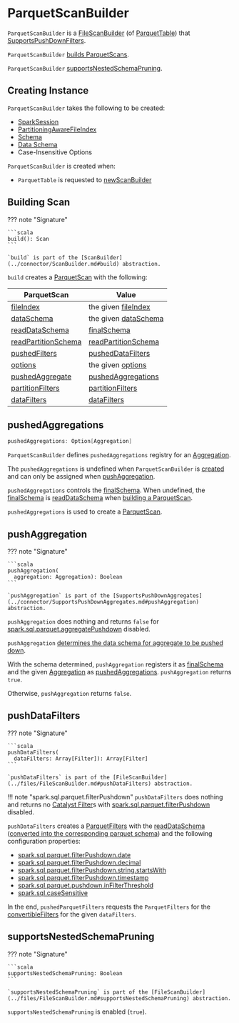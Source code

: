# ParquetScanBuilder

`ParquetScanBuilder` is a [FileScanBuilder](../files/FileScanBuilder.md) (of [ParquetTable](ParquetTable.md#newScanBuilder)) that [SupportsPushDownFilters](../connector/SupportsPushDownFilters.md).

`ParquetScanBuilder` [builds ParquetScans](#build).

`ParquetScanBuilder` [supportsNestedSchemaPruning](#supportsNestedSchemaPruning).

## Creating Instance

`ParquetScanBuilder` takes the following to be created:

* <span id="sparkSession"> [SparkSession](../SparkSession.md)
* <span id="fileIndex"> [PartitioningAwareFileIndex](../files/PartitioningAwareFileIndex.md)
* <span id="schema"> [Schema](../types/StructType.md)
* <span id="dataSchema"> [Data Schema](../types/StructType.md)
* <span id="options"> Case-Insensitive Options

`ParquetScanBuilder` is created when:

* `ParquetTable` is requested to [newScanBuilder](ParquetTable.md#newScanBuilder)

## <span id="build"> Building Scan

??? note "Signature"

    ```scala
    build(): Scan
    ```

    `build` is part of the [ScanBuilder](../connector/ScanBuilder.md#build) abstraction.

`build` creates a [ParquetScan](ParquetScan.md) with the following:

ParquetScan | Value
------------|------
 [fileIndex](ParquetScan.md#fileIndex) | the given [fileIndex](#fileIndex)
 [dataSchema](ParquetScan.md#dataSchema) | the given [dataSchema](#dataSchema)
 [readDataSchema](ParquetScan.md#readDataSchema) | [finalSchema](#finalSchema)
 [readPartitionSchema](ParquetScan.md#readPartitionSchema) | [readPartitionSchema](../files/FileScanBuilder.md#readPartitionSchema)
 [pushedFilters](ParquetScan.md#pushedFilters) | [pushedDataFilters](../files/FileScanBuilder.md#pushedDataFilters)
 [options](ParquetScan.md#options) | the given [options](#options)
 [pushedAggregate](ParquetScan.md#pushedAggregate) | [pushedAggregations](#pushedAggregations)
 [partitionFilters](ParquetScan.md#partitionFilters) | [partitionFilters](../files/FileScanBuilder.md#partitionFilters)
 [dataFilters](ParquetScan.md#dataFilters) | [dataFilters](../files/FileScanBuilder.md#dataFilters)

## <span id="pushedAggregations"> pushedAggregations

```scala
pushedAggregations: Option[Aggregation]
```

`ParquetScanBuilder` defines `pushedAggregations` registry for an [Aggregation](../connector/expressions/Aggregation.md).

The `pushedAggregations` is undefined when `ParquetScanBuilder` is [created](#creating-instance) and can only be assigned when [pushAggregation](#pushAggregation).

`pushedAggregations` controls the [finalSchema](#finalSchema). When undefined, the [finalSchema](#finalSchema) is [readDataSchema](../files/FileScanBuilder.md#readDataSchema) when [building a ParquetScan](#build).

`pushedAggregations` is used to create a [ParquetScan](ParquetScan.md#pushedAggregate).

## <span id="pushAggregation"> pushAggregation

??? note "Signature"

    ```scala
    pushAggregation(
      aggregation: Aggregation): Boolean
    ```

    `pushAggregation` is part of the [SupportsPushDownAggregates](../connector/SupportsPushDownAggregates.md#pushAggregation) abstraction.

`pushAggregation` does nothing and returns `false` for [spark.sql.parquet.aggregatePushdown](../configuration-properties.md#spark.sql.parquet.aggregatePushdown) disabled.

`pushAggregation` [determines the data schema for aggregate to be pushed down](../files/AggregatePushDownUtils.md#getSchemaForPushedAggregation).

With the schema determined, `pushAggregation` registers it as [finalSchema](#finalSchema) and the given [Aggregation](../connector/expressions/Aggregation.md) as [pushedAggregations](#pushedAggregations). `pushAggregation` returns `true`.

Otherwise, `pushAggregation` returns `false`.

## <span id="pushDataFilters"> pushDataFilters

??? note "Signature"

    ```scala
    pushDataFilters(
      dataFilters: Array[Filter]): Array[Filter]
    ```

    `pushDataFilters` is part of the [FileScanBuilder](../files/FileScanBuilder.md#pushDataFilters) abstraction.

!!! note "spark.sql.parquet.filterPushdown"
    `pushDataFilters` does nothing and returns no [Catalyst Filter](../Filter.md)s with [spark.sql.parquet.filterPushdown](../configuration-properties.md#spark.sql.parquet.filterPushdown) disabled.

`pushDataFilters` creates a [ParquetFilters](ParquetFilters.md) with the [readDataSchema](../files/FileScanBuilder.md#readDataSchema) ([converted into the corresponding parquet schema](SparkToParquetSchemaConverter.md#convert)) and the following configuration properties:

* [spark.sql.parquet.filterPushdown.date](../SQLConf.md#parquetFilterPushDownDate)
* [spark.sql.parquet.filterPushdown.decimal](../SQLConf.md#parquetFilterPushDownDecimal)
* [spark.sql.parquet.filterPushdown.string.startsWith](../SQLConf.md#parquetFilterPushDownStringPredicate)
* [spark.sql.parquet.filterPushdown.timestamp](../SQLConf.md#parquetFilterPushDownTimestamp)
* [spark.sql.parquet.pushdown.inFilterThreshold](../SQLConf.md#parquetFilterPushDownInFilterThreshold)
* [spark.sql.caseSensitive](../SQLConf.md#caseSensitiveAnalysis)

In the end, `pushedParquetFilters` requests the `ParquetFilters` for the [convertibleFilters](ParquetFilters.md#convertibleFilters) for the given `dataFilters`.

## <span id="supportsNestedSchemaPruning"> supportsNestedSchemaPruning

??? note "Signature"

    ```scala
    supportsNestedSchemaPruning: Boolean
    ```

    `supportsNestedSchemaPruning` is part of the [FileScanBuilder](../files/FileScanBuilder.md#supportsNestedSchemaPruning) abstraction.

`supportsNestedSchemaPruning` is enabled (`true`).
